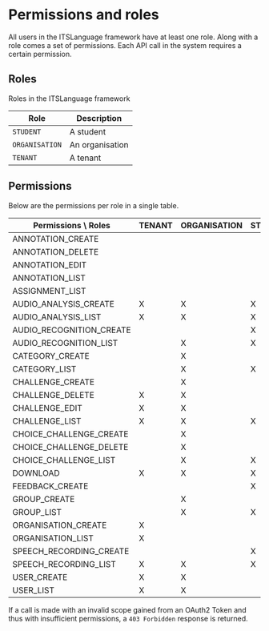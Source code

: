 # Permissions and roles

All users in the ITSLanguage framework have at least one role.
Along with a role comes a set of permissions.
Each API call in the system requires a certain permission.

## Roles

Roles in the ITSLanguage framework

Role        | Description
------------|------------
`STUDENT`   | A student
`ORGANISATION`   | An organisation
`TENANT`    | A tenant


## Permissions

Below are the permissions per role in a single table.

Permissions \ Roles      | TENANT | ORGANISATION | STUDENT | TEACHER | ANNOTATOR_FULL | ANNOTATOR_BASE
-------------------------|--------|--------------|---------|---------|----------------|---------------
ANNOTATION_CREATE        |        |              |         |         | X              | X
ANNOTATION_DELETE        |        |              |         |         | X              | X
ANNOTATION_EDIT          |        |              |         |         | X              | X
ANNOTATION_LIST          |        |              |         |         | X              | X
ASSIGNMENT_LIST          |        |              |         |         | X              | X
AUDIO_ANALYSIS_CREATE    | X      | X            | X       | X       |                |
AUDIO_ANALYSIS_LIST      | X      | X            | X       | X       |                |
AUDIO_RECOGNITION_CREATE |        |              | X       | X       |                |
AUDIO_RECOGNITION_LIST   |        | X            | X       | X       |                |
CATEGORY_CREATE          |        | X            |         | X       |                |
CATEGORY_LIST            |        | X            | X       | X       | X              | X
CHALLENGE_CREATE         |        | X            |         | X       |                |
CHALLENGE_DELETE         | X      | X            |         | X       |                |
CHALLENGE_EDIT           | X      | X            |         | X       |                |
CHALLENGE_LIST           | X      | X            | X       | X       | X              | X
CHOICE_CHALLENGE_CREATE  |        | X            |         |         |                |
CHOICE_CHALLENGE_DELETE  |        | X            |         |         |                |
CHOICE_CHALLENGE_LIST    |        | X            | X       | X       |                |
DOWNLOAD                 | X      | X            | X       | X       | X              | X
FEEDBACK_CREATE          |        |              | X       |         |                |
GROUP_CREATE             |        | X            |         | X       |                |
GROUP_LIST               |        | X            | X       | X       | X              | X
ORGANISATION_CREATE      | X      |              |         |         |                |
ORGANISATION_LIST        | X      |              |         |         |                |
SPEECH_RECORDING_CREATE  |        |              | X       | X       |                |
SPEECH_RECORDING_LIST    | X      | X            | X       | X       | X              | X
USER_CREATE              | X      | X            |         | X       |                |
USER_LIST                | X      | X            |         | X       | X              | X

If a call is made with an invalid scope gained from an OAuth2 Token and thus
with insufficient permissions, a `403 Forbidden` response is returned.
